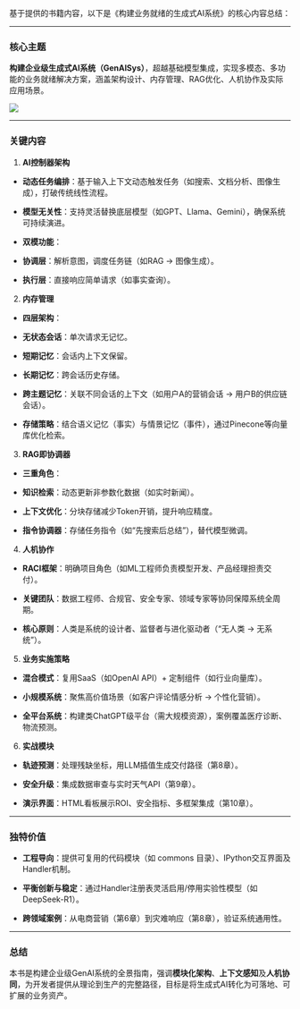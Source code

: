 基于提供的书籍内容，以下是《构建业务就绪的生成式AI系统》的核心内容总结：

---

### **核心主题**

**构建企业级生成式AI系统（GenAISys）**，超越基础模型集成，实现多模态、多功能的业务就绪解决方案，涵盖架构设计、内存管理、RAG优化、人机协作及实际应用场景。

![](https://ima-notebook-prod.image.myqcloud.com/2/bzhZBeYDcJ4mLlfpda0fYP/36409cbfd2c44529bea5268df0ce99ff?q-sign-algorithm=sha1&q-ak=AKID9IDtLZZKqGRO7hVFnMn0zjXTXovoTtAN&q-sign-time=1754042381;1754071181&q-key-time=1754042381;1754071181&q-header-list=&q-url-param-list=&q-signature=ba444375b033637475028b03c4243c75e39c4ddd)

---

### **关键内容**

1. **AI控制器架构**

- **动态任务编排**：基于输入上下文动态触发任务（如搜索、文档分析、图像生成），打破传统线性流程。

- **模型无关性**：支持灵活替换底层模型（如GPT、Llama、Gemini），确保系统可持续演进。

- **双模功能**：

- **协调层**：解析意图，调度任务链（如RAG → 图像生成）。

- **执行层**：直接响应简单请求（如事实查询）。

2. **内存管理**

- **四层架构**：

- **无状态会话**：单次请求无记忆。

- **短期记忆**：会话内上下文保留。

- **长期记忆**：跨会话历史存储。

- **跨主题记忆**：关联不同会话的上下文（如用户A的营销会话 → 用户B的供应链会话）。

- **存储策略**：结合语义记忆（事实）与情景记忆（事件），通过Pinecone等向量库优化检索。

3. **RAG即协调器**

- **三重角色**：

- **知识检索**：动态更新非参数化数据（如实时新闻）。

- **上下文优化**：分块存储减少Token开销，提升响应精度。

- **指令协调器**：存储任务指令（如“先搜索后总结”），替代模型微调。

4. **人机协作**

- **RACI框架**：明确项目角色（如ML工程师负责模型开发、产品经理担责交付）。

- **关键团队**：数据工程师、合规官、安全专家、领域专家等协同保障系统全周期。

- **核心原则**：人类是系统的设计者、监督者与进化驱动者（“无人类 → 无系统”）。

5. **业务实施策略**

- **混合模式**：复用SaaS（如OpenAI API）+ 定制组件（如行业向量库）。

- **小规模系统**：聚焦高价值场景（如客户评论情感分析 → 个性化营销）。

- **全平台系统**：构建类ChatGPT级平台（需大规模资源），案例覆盖医疗诊断、物流预测。

6. **实战模块**

- **轨迹预测**：处理残缺坐标，用LLM插值生成交付路径（第8章）。

- **安全升级**：集成数据审查与实时天气API（第9章）。

- **演示界面**：HTML看板展示ROI、安全指标、多框架集成（第10章）。

---

### **独特价值**

- **工程导向**：提供可复用的代码模块（如 commons 目录）、IPython交互界面及Handler机制。

- **平衡创新与稳定**：通过Handler注册表灵活启用/停用实验性模型（如DeepSeek-R1）。

- **跨领域案例**：从电商营销（第6章）到灾难响应（第8章），验证系统通用性。

---

### **总结**

本书是构建企业级GenAI系统的全景指南，强调**模块化架构**、**上下文感知**及**人机协同**，为开发者提供从理论到生产的完整路径，目标是将生成式AI转化为可落地、可扩展的业务资产。